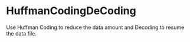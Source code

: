 # HuffmanCodingDeCoding
Use Huffman Coding to reduce the data amount and Decoding to resume the data file.
